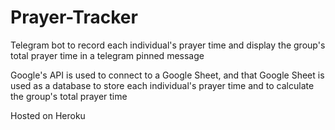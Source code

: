 # Prayer-Tracker

Telegram bot to record each individual's prayer time and display the group's total prayer time in a telegram pinned message

Google's API is used to connect to a Google Sheet, and that Google Sheet is used as a database to store each individual's prayer time and to calculate the group's total prayer time

Hosted on Heroku
